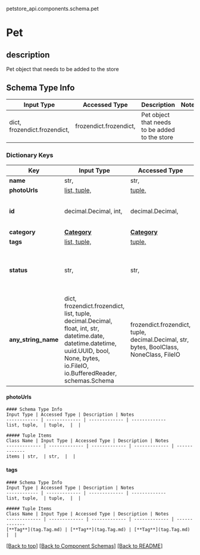 <a name="top"></a>
petstore_api.components.schema.pet
# Pet

## description
Pet object that needs to be added to the store

## Schema Type Info
Input Type | Accessed Type | Description | Notes
------------ | ------------- | ------------- | -------------
dict, frozendict.frozendict,  | frozendict.frozendict,  | Pet object that needs to be added to the store |

### Dictionary Keys
Key | Input Type | Accessed Type | Description | Notes
------------ | ------------- | ------------- | ------------- | -------------
**name** | str,  | str,  |  |
**photoUrls** | [list, tuple, ](#photoUrls) | [tuple, ](#photoUrls) |  |
**id** | decimal.Decimal, int,  | decimal.Decimal,  |  | [optional] value must be a 64 bit integer
**category** | [**Category**](category.Category.md) | [**Category**](category.Category.md) |  | [optional]
**tags** | [list, tuple, ](#tags) | [tuple, ](#tags) |  | [optional]
**status** | str,  | str,  | pet status in the store | [optional] must be one of ["available", "pending", "sold", ]
**any_string_name** | dict, frozendict.frozendict, list, tuple, decimal.Decimal, float, int, str, datetime.date, datetime.datetime, uuid.UUID, bool, None, bytes, io.FileIO, io.BufferedReader, schemas.Schema | frozendict.frozendict, tuple, decimal.Decimal, str, bytes, BoolClass, NoneClass, FileIO | any string name can be used but the value must be the correct type | [optional]

#### photoUrls
    
    #### Schema Type Info
    Input Type | Accessed Type | Description | Notes
    ------------ | ------------- | ------------- | -------------
    list, tuple,  | tuple,  |  |
    
    ##### Tuple Items
    Class Name | Input Type | Accessed Type | Description | Notes
    ------------- | ------------- | ------------- | ------------- | -------------
    items | str,  | str,  |  |

#### tags
    
    #### Schema Type Info
    Input Type | Accessed Type | Description | Notes
    ------------ | ------------- | ------------- | -------------
    list, tuple,  | tuple,  |  |
    
    ##### Tuple Items
    Class Name | Input Type | Accessed Type | Description | Notes
    ------------- | ------------- | ------------- | ------------- | -------------
    [**Tag**](tag.Tag.md) | [**Tag**](tag.Tag.md) | [**Tag**](tag.Tag.md) |  |

[[Back to top]](#top) [[Back to Component Schemas]](../../../README.md#Component-Schemas) [[Back to README]](../../../README.md)
